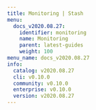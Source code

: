```yaml
---
title: Monitoring | Stash
menu:
  docs_v2020.08.27:
    identifier: monitoring
    name: Monitoring
    parent: latest-guides
    weight: 100
menu_name: docs_v2020.08.27
info:
  catalog: v2020.08.27
  cli: v0.10.0
  community: v0.10.0
  enterprise: v0.10.0
  version: v2020.08.27
---
```


